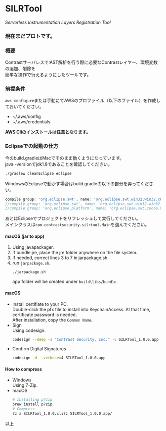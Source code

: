 # SILRTool
*Serverless Instrumentation Layers Registration Tool*  

### 現在まだプロトです。

### 概要
ContrastサーバレスでIAST解析を行う際に必要なContrastレイヤー、環境変数の追加、削除を  
簡単な操作で行えるようにしたツールです。

### 前提条件
```aws configure```または手動にてAWSのプロファイル（以下のファイル）を作成しておいてください。    
- ~/.aws/config
- ~/.aws/credentials

**AWS Cliのインストールは任意となります。**

### Eclipseでの起動の仕方
今のbuild.gradleはMacでそのまま動くようになっています。  
java -versionでjdk1.8であることを確認してください。  
```bash
./gradlew cleanEclipse eclipse
```
WindowsのEclipseで動かす場合はbuild.gradleの以下の部分を弄ってください。  
```gradle
compile group: 'org.eclipse.swt', name: 'org.eclipse.swt.win32.win32.x86_64', version: '4.3'
//compile group: 'org.eclipse.swt', name: 'org.eclipse.swt.win32.win32.x86', version: '4.3'
//compile group: 'org.eclipse.platform', name: 'org.eclipse.swt.cocoa.macosx.x86_64', version: '3.109.0', transitive: false
```

あとはEclipseでプロジェクトをリフレッシュして実行してください。  
メインクラスは```com.contrastsecurity.silrtool.Main```を選んでください。

#### macOS (jar to app)
1. Using javapackager.
1. If bundle jre, place the jre folder anywhere on the file system.
1. If needed, correct lines 3 to 7 in jarpackage.sh.
1. run `jarpackage.sh`.  
    ```bash
    ./jarpackage.sh
    ```
    app folder will be created under `build\libs/bundle`.

#### macOS
- Install certifiate to your PC.  
  Double-click the pfx file to install into KeychainAccess. At that time, certificate password is needed.  
  After installation, copy the `Common Name`.
- Sign  
  Using codesign.  
  ```bash
  codesign --deep -s "Contrast Security, Inc." -v SILRTool_1.0.0.app
  ```
- Confirm Digital Signatures
  ```bash
  codesign -d --verbose=4 SILRTool_1.0.0.app
  ```
    
#### How to compress
- Windows  
  Using 7-Zip.
- macOS
  ```bash
  # Installing p7zip
  brew install p7zip
  # Compress
  7z a SILRTool_1.0.0.cli7z SILRTool_1.0.0.app/
  ```

以上
